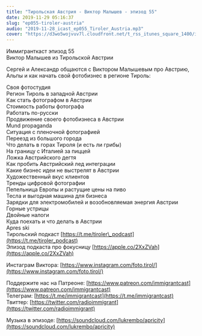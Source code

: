 ```yaml
---
title: "Тирольская Австрия - Виктор Малышев - эпизод 55"
date: 2019-11-29 05:16:37
slug: "ep055-tiroler-austria"
audio: "2019-11-28_icast_ep055_Tiroler_Austria.mp3"
cover: "https://d3wo5wojvuv7l.cloudfront.net/t_rss_itunes_square_1400/images.spreaker.com/original/8bcb812ed1f933121613c4d862b2848a.jpg"
---
```

Иммигранткаст эпизод 55  
Виктор Малышев из Тирольской Австрии  
  
Сергей и Александр общаются с Виктором Малышевым про Австрию, Альпы и как начать свой фотобизнес в регионе Тироль:  
  
Своя фотостудия  
Регион Тироль в западной Австрии  
Как стать фотографом в Австрии  
Стоимость работы фотографа  
Работать по-русски  
Продвижение своего фотобизнеса в Австрии  
Mund propaganda  
Ситуация с пленочной фотографией  
Переезд из большого города  
Что делать в горах Тироля (и есть ли грибы)  
На границу с Италией за пиццей  
Ложка Австрийского дегтя  
Как пробить Австрийский лед интеграции  
Какие бизнес идеи не выстрелят в Австрии  
Художественный вкус клиентов  
Тренды цифровой фотографии  
Пепельница Европы и растущие цены на пиво  
Тесла и выгодная машина для бизнеса  
Зарядки для электромобилей и возобновляемая энергия Австрии  
Горные устрицы  
Двойные налоги  
Куда поехать и что делать в Австрии  
Apres ski  
Тирольский подкаст [https://t.me/tiroler\_podcast](https://t.me/tiroler_podcast)  
Эпизод подкаста про фокусницу [https://apple.co/2XxZVah](https://apple.co/2XxZVah)  
  
Инстаграм Виктора: [https://www.instagram.com/foto.tirol/](https://www.instagram.com/foto.tirol/)  
  
Поддержите нас на Патреоне: [https://www.patreon.com/immigrantcast](https://www.patreon.com/immigrantcast)  
Телеграм: [https://t.me/immigrantcast](https://t.me/immigrantcast)  
Твиттер: [https://twitter.com/radioimmigrant](https://twitter.com/radioimmigrant)  
  
Музыка в эпизоде: [https://soundcloud.com/lukrembo/apricity](https://soundcloud.com/lukrembo/apricity)
